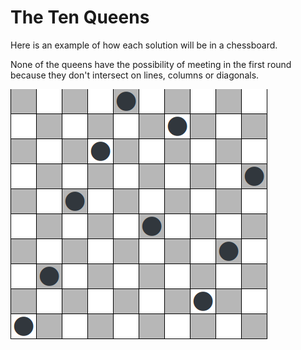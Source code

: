# The Ten Queens

Here is an example of how each solution will be in a chessboard.

None of the queens have the possibility of meeting in the first round because they don't intersect on lines, columns or diagonals.

![example.png](example.png)